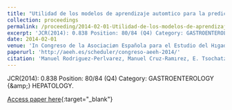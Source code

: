 ```yaml
---
title: "Utilidad de los modelos de aprendizaje automtico para la predicciøn de la recidiva del hepatocarcinoma tras el trasplante heptico"
collection: proceedings
permalink: /proceeding/2014-02-01-Utilidad-de-los-modelos-de-aprendizaje-automtico-para-la-prediccin-de-la-recidiva-del-hepatocarcinom
excerpt: 'JCR(2014): 0.838 Position: 80/84 (Q4) Category: GASTROENTEROLOGY &amp; HEPATOLOGY.'
date: 2014-02-01
venue: 'In Congreso de la Asociaciøn Española para el Estudio del Hıgado'
paperurl: 'http://aeeh.es/scheduler/congreso-aeeh-2014/'
citation: 'Manuel Rodriguez-Perlvarez, Manuel Cruz-Ramırez, E. Tsochatzis, Carlos Garcıa-Caparrøs, Pedro Antonio Gutirrez, G. Pieri, Marıa Prez-Ortiz, J.L. Montero-lvarez, A. Poyato, Javier Briceño, A. Burroughs, Csar Hervs-Martınez, Manuel Mata, &quot;Utilidad de los modelos de aprendizaje automtico para la predicciøn de la recidiva del hepatocarcinoma tras el trasplante heptico.&quot; In Congreso de la Asociaciøn Española para el Estudio del Hıgado, Gastroenterologia y Hepatologia, Vol. 37(37), 2014, pp.94.'
---
```

JCR(2014): 0.838 Position: 80/84 (Q4) Category: GASTROENTEROLOGY {\&amp;} HEPATOLOGY.

[Access paper here](http://aeeh.es/scheduler/congreso-aeeh-2014/){:target="_blank"}
